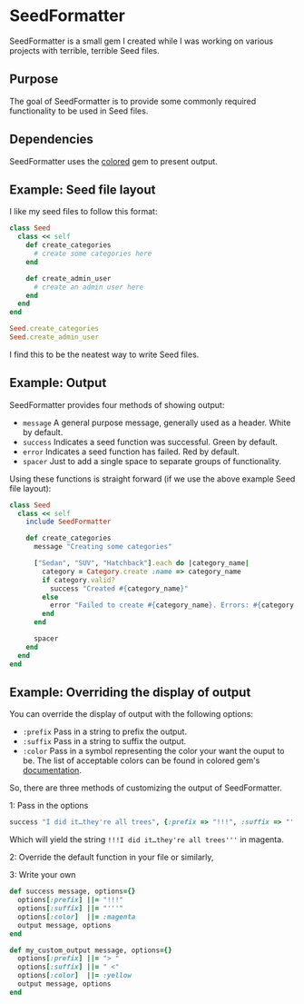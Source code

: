 # SeedFormatter

SeedFormatter is a small gem I created while I was working on various projects with terrible, terrible Seed files.

## Purpose

The goal of SeedFormatter is to provide some commonly required functionality to be used in Seed files.

## Dependencies

SeedFormatter uses the [colored](https://github.com/defunkt/colored) gem to present output.

## Example: Seed file layout

I like my seed files to follow this format:

```ruby
class Seed
  class << self
    def create_categories
      # create some categories here
    end

    def create_admin_user
      # create an admin user here
    end
  end  
end

Seed.create_categories
Seed.create_admin_user
```

I find this to be the neatest way to write Seed files.

## Example: Output

SeedFormatter provides four methods of showing output:

- `message` A general purpose message, generally used as a header. White by default.
- `success` Indicates a seed function was successful. Green by default.
- `error` Indicates a seed function has failed. Red by default.
- `spacer` Just to add a single space to separate groups of functionality.

Using these functions is straight forward (if we use the above example Seed file layout):

```ruby
class Seed
  class << self
    include SeedFormatter

    def create_categories
      message "Creating some categories"

      ["Sedan", "SUV", "Hatchback"].each do |category_name|
        category = Category.create :name => category_name        
        if category.valid?
          success "Created #{category_name}"
        else
          error "Failed to create #{category_name}. Errors: #{category.errors.full_messages}"
        end
      end

      spacer
    end
  end
end
```

## Example: Overriding the display of output

You can override the display of output with the following options:

- `:prefix` Pass in a string to prefix the output. 
- `:suffix` Pass in a string to suffix the output. 
- `:color` Pass in a symbol representing the color your want the ouput to be. The list of acceptable colors can be found in colored gem's [documentation](https://github.com/defunkt/colored/blob/master/lib/colored.rb).  

So, there are three methods of customizing the output of SeedFormatter.

1: Pass in the options

```ruby
success "I did it…they're all trees", {:prefix => "!!!", :suffix => "'''", :color => :magenta}
```

Which will yield the string `!!!I did it…they're all trees'''` in magenta.

2: Override the default function in your file or similarly,

3: Write your own

```ruby
def success message, options={}
  options[:prefix] ||= "!!!"
  options[:suffix] ||= "'''"
  options[:color]  ||= :magenta
  output message, options
end

def my_custom_output message, options={}
  options[:prefix] ||= "> "
  options[:suffix] ||= " <"
  options[:color]  ||= :yellow
  output message, options
end
```

